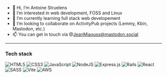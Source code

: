 - 👋 Hi, I’m Antoine Struelens
- 👀 I’m interested in web development, FOSS and Linux
- 🌱 I’m currently learning full stack web developement
- 🚀 I’m looking to collaborate on ActivityPub projects (Lemmy, Kbin, Mastodon, etc.) 
- 📫 You can get in touch via @JeanMiaouss@mastodon.social

***
### Tech stack
![HTML5](https://img.shields.io/badge/html5-%23E34F26.svg?style=for-the-badge&logo=html5&logoColor=white) ![CSS3](https://img.shields.io/badge/css3-%231572B6.svg?style=for-the-badge&logo=css3&logoColor=white) ![JavaScript](https://img.shields.io/badge/javascript-%23323330.svg?style=for-the-badge&logo=javascript&logoColor=%23F7DF1E) ![NodeJS](https://img.shields.io/badge/node.js-6DA55F?style=for-the-badge&logo=node.js&logoColor=white) ![Express.js](https://img.shields.io/badge/express.js-%23404d59.svg?style=for-the-badge&logo=express&logoColor=%2361DAFB) ![Rails](https://img.shields.io/badge/rails-%23CC0000.svg?style=for-the-badge&logo=ruby-on-rails&logoColor=white) ![React](https://img.shields.io/badge/react-%2320232a.svg?style=for-the-badge&logo=react&logoColor=%2361DAFB) ![SASS](https://img.shields.io/badge/SASS-hotpink.svg?style=for-the-badge&logo=SASS&logoColor=white) ![Vite](https://img.shields.io/badge/vite-%23646CFF.svg?style=for-the-badge&logo=vite&logoColor=white) ![AWS](https://img.shields.io/badge/AWS-%23FF9900.svg?style=for-the-badge&logo=amazon-aws&logoColor=white)




<!---
Astrls/Astrls is a ✨ special ✨ repository because its `README.md` (this file) appears on your GitHub profile.
You can click the Preview link to take a look at your changes.

![Static Badge](https://img.shields.io/badge/-HTML5-label?logo=html5&labelColor=white&color=red) ![Static Badge](https://img.shields.io/badge/-CSS3-label?logo=css3&logoColor=blue&labelColor=white&color=blue) ![Static Badge](https://img.shields.io/badge/-Javascript-label?logo=javascript&logoColor=white&labelColor=yellow&color=grey) ![Static Badge](https://img.shields.io/badge/Webpack-label?logo=webpack&labelColor=white&color=grey) ![Static Badge](https://img.shields.io/badge/Vite-label?logo=vite&labelColor=white&color=grey)
--->

